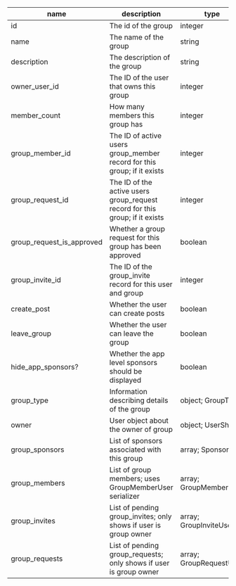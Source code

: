| name                     |description                                                                     |type                    |
|--------------------------|--------------------------------------------------------------------------------|------------------------|
| id                       |The id of the group                                                             |integer                 |
| name                     |The name of the group                                                           |string                  |
| description              |The description of the group                                                    |string                  |
| owner_user_id            |The ID of the user that owns this group                                         |integer                 |
| member_count             |How many members this group has                                                 |integer                 |
| group_member_id          |The ID of active users group_member record for this group; if it exists         |integer                 |
| group_request_id         |The ID of the active users group_request record for this group; if it exists    |integer                 |
| group_request_is_approved|Whether a group request for this group has been approved                        |boolean                 |
| group_invite_id          |The ID of the group_invite record for this user and group                       |integer                 |
| create_post              |Whether the user can create posts                                               |boolean                 |
| leave_group              |Whether the user can leave the group                                            |boolean                 |
| hide_app_sponsors?       |Whether the app level sponsors should be displayed                              |boolean                 |
| group_type               |Information describing details of the group                                     |object; GroupType       |
| owner                    |User object about the owner of group                                            |object; UserShort       |
| group_sponsors           |List of sponsors associated with this group                                     |array; SponsorTiny      |
| group_members            |List of group members; uses GroupMemberUser serializer                          |array; GroupMemberUser  |
| group_invites            |List of pending group_invites; only shows if user is group owner 				|array; GroupInviteUser  |
| group_requests           |List of pending group_requests; only shows if user is group owner               |array; GroupRequestUser |